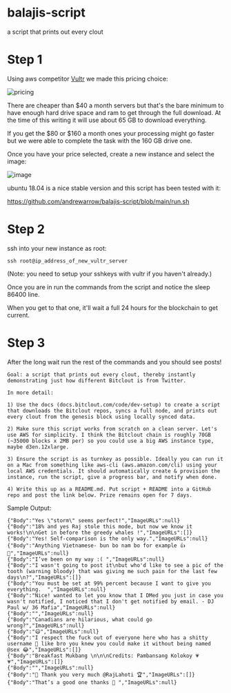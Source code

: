 # balajis-script
a script that prints out every clout

# Step 1

Using aws competitor <a href="https://www.vultr.com/?ref=8507322">Vultr</a> we made this pricing choice:

![pricing](https://i.imgur.com/vlOuX5Z.png)

There are cheaper than $40 a month servers but that's the bare minimum to have enough hard drive space and ram to get through the full download. At the time of this writing it will use about 65 GB to download everything.

If you get the $80 or $160 a month ones your processing might go faster but we were able to complete the task with the 160 GB drive one.

Once you have your price selected, create a new instance and select the image:

![image](https://i.imgur.com/fFDIP14.png)

ubuntu 18.04 is a nice stable version and this script has been tested with it:

https://github.com/andrewarrow/balajis-script/blob/main/run.sh

# Step 2

ssh into your new instance as root:

```
ssh root@ip_address_of_new_vultr_server
```

(Note: you need to setup your sshkeys with vultr if you haven't already.)

Once you are in run the commands from the script and notice the sleep 86400 line.

When you get to that one, it'll wait a full 24 hours for the blockchain to get current.

# Step 3

After the long wait run the rest of the commands and you should see posts!


```
Goal: a script that prints out every clout, thereby instantly demonstrating just how different Bitclout is from Twitter.

In more detail:

1) Use the docs (docs.bitclout.com/code/dev-setup) to create a script that downloads the Bitclout repos, syncs a full node, and prints out every clout from the genesis block using locally synced data.

2) Make sure this script works from scratch on a clean server. Let's use AWS for simplicity. I think the Bitclout chain is roughly 70GB (~35000 blocks x 2MB per) so you could use a big AWS instance type, maybe d3en.12xlarge.

3) Ensure the script is as turnkey as possible. Ideally you can run it on a Mac from something like aws-cli (aws.amazon.com/cli) using your local AWS credentials. It should automatically create & provision the instance, run the script, give a progress bar, and notify when done.

4) Write this up as a README.md. Put script + README into a GitHub repo and post the link below. Prize remains open for 7 days.
```

Sample Output:

```
{"Body":"Yes \"storm\" seems perfect!","ImageURLs":null}
{"Body":"18% and yes Raj stole this mode, but now we know it works!\n\nGet in before the greedy whales !","ImageURLs":[]}
{"Body":"Yes! Self-comparison is the only way.","ImageURLs":null}
{"Body":"Anything Vietnamese- bun bo nam bo for example 👍🤤","ImageURLs":null}
{"Body":"I’ve been on my way :( ","ImageURLs":null}
{"Body":"I wasn't going to post it\nbut who'd like to see a pic of the tooth (warning bloody) that was giving me such pain for the last few days\n?","ImageURLs":[]}
{"Body":"You must be set at 99% percent because I want to give you everything.  ","ImageURLs":null}
{"Body":"Nice! wanted to let you know that I DMed you just in case you wasn't notified, I noticed that I don't get notified by email. - DJ Paul w/ 36 Mafia","ImageURLs":null}
{"Body":"","ImageURLs":null}
{"Body":"Canadians are hilarious, what could go wrong?","ImageURLs":null}
{"Body":"😃","ImageURLs":null}
{"Body":"I respect the fuck out of everyone here who has a shitty username 💯 like bro you knew you could make it without being named @sex 😂","ImageURLs":[]}
{"Body":"Breakfast Mukbang \n\n\nCredits: Pambansang Kolokoy 💗💗","ImageURLs":[]}
{"Body":"","ImageURLs":null}
{"Body":"🙏 Thank you very much @RajLahoti 🏆","ImageURLs":[]}
{"Body":"That’s a good one thanks 🙏 ","ImageURLs":null}
```

